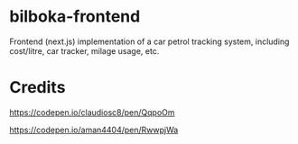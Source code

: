 # bilboka-frontend

Frontend (next.js) implementation of a car petrol tracking system, including cost/litre, car tracker, milage usage, etc.

# Credits

https://codepen.io/claudiosc8/pen/QqpoOm

https://codepen.io/aman4404/pen/RwwpjWa
